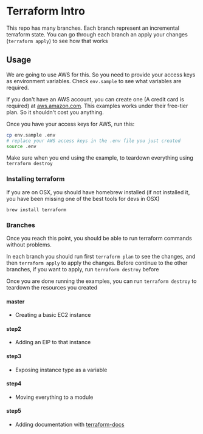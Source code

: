 # Terraform Intro

This repo has many branches. Each branch represent an incremental
terraform state. You can go through each branch an apply your changes
(`terraform apply`) to see how that works

## Usage

We are going to use AWS for this. So you need to provide your access
keys as environment variables. Check `env.sample` to see what variables
are required.

If you don't have an AWS account, you can create one (A credit card is
required) at [aws.amazon.com](https://aws.amazon.com). This examples works
under their free-tier plan. So it shouldn't cost you anything.

Once you have your access keys for AWS, run this:

```bash
cp env.sample .env
# replace your AWS access keys in the .env file you just created
source .env
```

Make sure when you end using the example, to teardown everything using
`terraform destroy`

### Installing terraform

If you are on OSX, you should have homebrew installed (if not installed
it, you have been missing one of the best tools for devs in OSX)

`brew install terraform`

### Branches

Once you reach this point, you should be able to run terraform commands
without problems.

In each branch you should run first `terraform plan` to see the changes,
and then `terraform apply` to apply the changes. Before continue to the
other branches, if you want to apply, run `terraform destroy` before

Once you are done running the examples, you can run `terraform destroy`
to teardown the resources you created

#### master
* Creating a basic EC2 instance

#### step2
* Adding an EIP to that instance

#### step3
* Exposing instance type as a variable

#### step4
* Moving everything to a module

#### step5
* Adding documentation with [terraform-docs](https://github.com/segmentio/terraform-docs)
